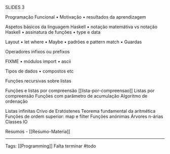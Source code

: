 SLIDES 3

Programação Funcional
    • Motivação
    • resultados da aprendizagem

Aspetos básicos da linguagem Haskell
    • notação matemátiva vs notação  Haskell
    • assinatura de funções
    • type e data

Layout
    • let where 
    • Maybe
    • padrões e pattern match
    • Guardas

Operadores infixos ou prefixos

FIXME
    • módulos import
    • ascii

Tipos de dados
    • compostos etc


Funções recursivas sobre listas

Funções e listas por compreensão [[lista-por-compreensao]]
Listas por compreensão
Funções com parâmetro de acumulação
Algoritmo de ordenação

Listas infinitas
Crivo de Eratóstenes
Teorema fundamental da aritmética
Funções de ordem superior: map e filter
Funções anónimas
Árvores n-árias
Classes
IO


Resumos - [[Resumo-Materia]]


---
Tags: [[Programming]]
Falta terminar
#todo